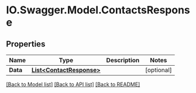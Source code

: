 # IO.Swagger.Model.ContactsResponse
## Properties

Name | Type | Description | Notes
------------ | ------------- | ------------- | -------------
**Data** | [**List&lt;ContactResponse&gt;**](ContactResponse.md) |  | [optional] 

[[Back to Model list]](../README.md#documentation-for-models) [[Back to API list]](../README.md#documentation-for-api-endpoints) [[Back to README]](../README.md)

